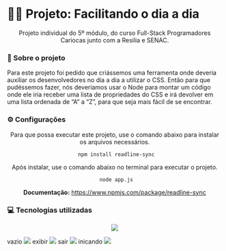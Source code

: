 # 👨‍💻 Projeto: Facilitando o dia a dia
<div align="center" style="display: inline_block">

Projeto individual do 5º módulo, do curso Full-Stack Programadores Cariocas junto com a Resilia e SENAC.

</div>

### 📰 Sobre o projeto
Para este projeto foi pedido que criássemos uma ferramenta onde deveria auxiliar os desenvolvedores no dia a dia a utilizar o CSS. Então para que pudéssemos fazer, nós deveríamos usar o Node para montar um código onde ele iria receber uma lista de propriedades do CSS e irá devolver em uma lista ordenada de “A” a “Z”, para que seja mais fácil de se encontrar.

### ⚙ Configurações
<div align="center" style="display: inline_block">
Para que possa executar este projeto, use o comando abaixo para instalar os arquivos necessários. 

     npm install readline-sync

Após instalar, use o comando abaixo no terminal para executar o projeto.

     node app.js

<strong>Documentação:</strong> https://www.npmjs.com/package/readline-sync
</div>



### 💻 Tecnologias utilizadas
<div align="center" style="display: inline_block">
<img align="center" src="https://img.shields.io/static/v1?style=for-the-badge&message=Node.js&color=339933&logo=Node.js&logoColor=FFFFFF&label=">
</div>









vazio
<img src="https://user-images.githubusercontent.com/113939119/218336216-cb96cb48-8329-43b5-bd86-467d30c4f4b4.png">
exibir
<img src="https://user-images.githubusercontent.com/113939119/218336239-4796c4b7-fbd6-4072-8c01-3eaecaf3a382.png">
sair
<img src="https://user-images.githubusercontent.com/113939119/218336241-9ccab598-ccde-4878-b03e-5121ecbc6e18.png">
inicando
<img src="https://user-images.githubusercontent.com/113939119/218336349-d9ea26a0-1b41-4281-8c36-eb00ff57d1cb.png">
